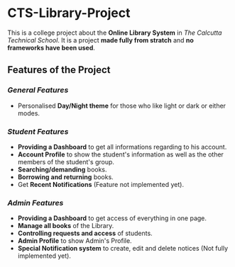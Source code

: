 # CTS-Library-Project
This is a college project about the __Online Library System__ in _The Calcutta Technical School_. It is a project **made fully from stratch** and **no frameworks have been used**.
## Features of the Project
### *General Features*
* Personalised **Day/Night theme** for those who like light or dark or either modes.
### *Student Features*
* **Providing a Dashboard** to get all informations regarding to his account.
* **Account Profile** to show the student's information as well as the other members of the student's group.
* **Searching/demanding** books.
* **Borrowing and returning** books.
* Get **Recent Notifications** (Feature not implemented yet).
### *Admin Features*
* **Providing a Dashboard** to get access of everything in one page.
* **Manage all books** of the Library.
* **Controlling requests and access** of students.
* **Admin Profile** to show Admin's Profile.
* **Special Notification system** to create, edit and delete notices (Not fully implemented yet).
